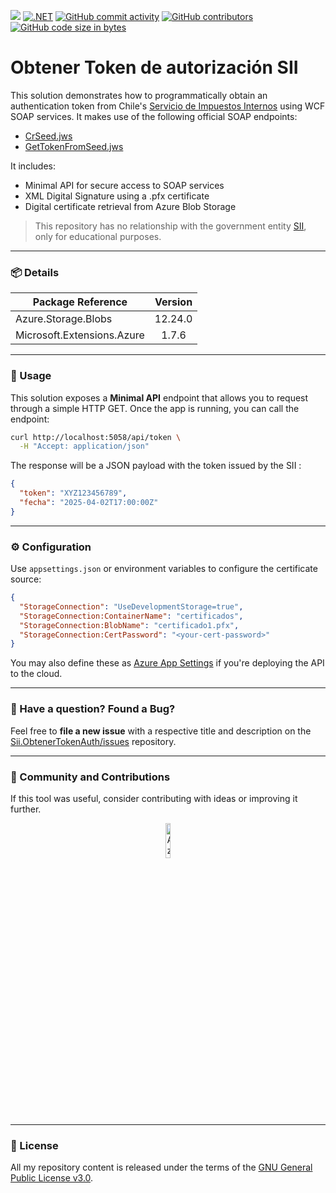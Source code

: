 ﻿﻿[![](https://img.shields.io/badge/License-GPLv3-blue.svg?style=for-the-badge)](LICENSE.txt)
[![.NET](https://img.shields.io/badge/.NET-8.0-blueviolet?style=for-the-badge)](https://dotnet.microsoft.com/en-us/download/dotnet/8.0)
[![GitHub commit activity](https://img.shields.io/github/commit-activity/w/sergiokml/Sii.ObtenerTokenAuth?style=for-the-badge)](https://github.com/sergiokml/Sii.ObtenerTokenAuth)
[![GitHub contributors](https://img.shields.io/github/contributors/sergiokml/Sii.ObtenerTokenAuth?style=for-the-badge)](https://github.com/sergiokml/Sii.ObtenerTokenAuth/graphs/contributors/)
[![GitHub code size in bytes](https://img.shields.io/github/languages/code-size/sergiokml/Sii.ObtenerTokenAuth?style=for-the-badge)](https://github.com/sergiokml/Sii.ObtenerTokenAuth)


# Obtener Token de autorización SII

This solution demonstrates how to programmatically obtain an authentication token from Chile's [Servicio de Impuestos Internos](https://www.sii.cl/) using WCF SOAP services. It makes use of the following official SOAP endpoints:

- [CrSeed.jws](https://palena.sii.cl/DTEWS/CrSeed.jws)
- [GetTokenFromSeed.jws](https://palena.sii.cl/DTEWS/GetTokenFromSeed.jws)

It includes:

- Minimal API for secure access to SOAP services  
- XML Digital Signature using a .pfx certificate  
- Digital certificate retrieval from Azure Blob Storage  

> This repository has no relationship with the government entity [SII](https://www.sii.cl/), only for educational purposes.

---

### 📦 Details

| Package Reference            | Version |
|-----------------------------|:-------:|
| Azure.Storage.Blobs         | 12.24.0 |
| Microsoft.Extensions.Azure  | 1.7.6   |

---

### 🚀 Usage

This solution exposes a **Minimal API** endpoint that allows you to request through a simple HTTP GET. Once the app is running, you can call the endpoint:

```bash
curl http://localhost:5058/api/token \
  -H "Accept: application/json"
```

The response will be a JSON payload with the token issued by the SII :

```json
{
  "token": "XYZ123456789",
  "fecha": "2025-04-02T17:00:00Z"
}
```

---

### ⚙️ Configuration

Use `appsettings.json` or environment variables to configure the certificate source:

```json
{
  "StorageConnection": "UseDevelopmentStorage=true",
  "StorageConnection:ContainerName": "certificados",
  "StorageConnection:BlobName": "certificado1.pfx",
  "StorageConnection:CertPassword": "<your-cert-password>"
}
```

You may also define these as [Azure App Settings](https://learn.microsoft.com/en-us/azure/app-service/configure-common) if you're deploying the API to the cloud.

---

### 📢 Have a question? Found a Bug?

Feel free to **file a new issue** with a respective title and description on the [Sii.ObtenerTokenAuth/issues](https://github.com/sergiokml/Sii.ObtenerTokenAuth/issues) repository.

---

### 💖 Community and Contributions

If this tool was useful, consider contributing with ideas or improving it further.


<p align="center">
    <a href="https://www.paypal.com/donate/?hosted_button_id=PTKX9BNY96SNJ" target="_blank">
        <img width="12%" src="https://img.shields.io/badge/PayPal-00457C?style=for-the-badge&logo=paypal&logoColor=white" alt="Azure Function">
    </a>
</p>

---

### 📘 License

All my repository content is released under the terms of the [GNU General Public License v3.0](LICENSE.txt).
